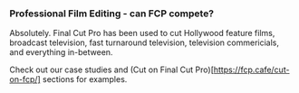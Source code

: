 ### Professional Film Editing - can FCP compete?

Absolutely. Final Cut Pro has been used to cut Hollywood feature films, broadcast television, fast turnaround television, television commericials, and everything in-between.

Check out our case studies and (Cut on Final Cut Pro)[https://fcp.cafe/cut-on-fcp/] sections for examples.
